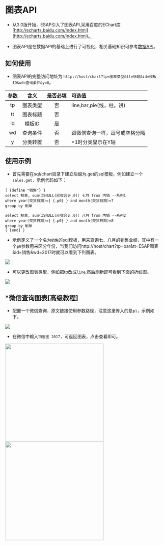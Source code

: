 # 图表API
* 从3.0版开始，ESAP引入了图表API,采用百度的EChart库[http://echarts.baidu.com/index.html](http://echarts.baidu.com/index.html)。

* 图表API是在数据API的基础上进行了可视化，相关基础知识可参考[数据API](sqltpl.md)。

## 如何使用
* 图表API的完整访问地址为
	`http://host/chart?tp=图表类型&tt=标题&id=模板ID&wd=查询条件&y=0`。

|参数|含义|是否必填|可选值|
|:----:|:--:|:--:|:----|
|tp|图表类型|否|line,bar,pie(线，柱，饼)|
|tt|图表标题|否||
|id|模板ID|是||
|wd|查询条件|否|跟微信查询一样，逗号或空格分隔|
|y|分类转置|否|=1时分类显示在Y轴|

## 使用示例
* 首先需要在sql/chart目录下建立后缀为.get的sql模板，例如建立一个`sales.get`，示例代码如下：

```
{ {define "销售"} }
select 制单, sum(ISNULL(应收合计,0)) 七月 from 内销 --系列1
where year(交货日期)={ {.p0} } and month(交货日期)=7
group by 制单

select 制单, sum(ISNULL(应收合计,0)) 八月 from 内销 --系列2
where year(交货日期)={ {.p0} } and month(交货日期)=8
group by 制单
{ {end} }
```

* 示例定义了一个名为`销售`的sql模板，用来查询七、八月的销售业绩，其中有一个`p0`参数用来区分年份，当我们访问http://host/chart?tp=bar&tt=ESAP图表&id=销售&wd=2017时就可以看到下列图表。

![](./img/chart-1.jpg)

* 可以更改图表类型，例如把tp改成`line`,然后刷新即可看到下面的折线图。

![](./img/chart-2.jpg)

## *微信查询图表[高级教程]

* 配置一个微信查询，原文链接使用参数路径，注意这里传入的是`p1`，示例如下。

![](./img/chart-3.png)

* 在微信中输入`销售图 2017`，可返回图表，点击查看即可。

<img src="./img/chart-4.jpg" width="320">
<img src="./img/chart-5.jpg" width="320">


